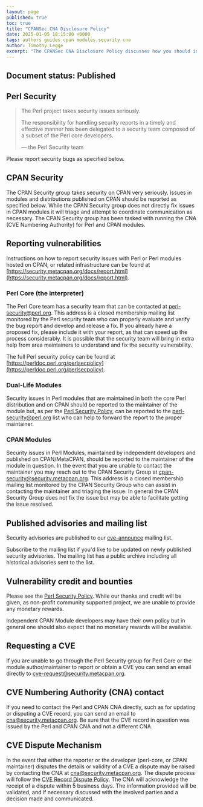 ```yaml
---
layout: page
published: true
toc: true
title: "CPANSec CNA Disclosure Policy"
date: 2025-01-05 18:15:00 +0000
tags: authors guides cpan modules security cna
author: Timothy Legge
excerpt: "The CPANSec CNA Disclosure Policy discusses how you should interact with Perl, CPAN Modules and the CNA to report security vulnerabilities and the rules the CNA follows with respect to disclosing security vulnerabilities and settling disputes."
---
```

## Document status: Published

## Perl Security

> The Perl project takes security issues seriously.
>
> The responsibility for handling security reports in a timely and effective manner has been delegated to a security team composed of a subset of the Perl core developers.
>
> — the Perl Security team

Please report security bugs as specified below.

## CPAN Security

The CPAN Security group takes security on CPAN very seriously.
Issues in modules and distributions published on CPAN should be reported as specified below.
While the CPAN Security group does not directly fix issues in CPAN modules it will triage and attempt to coordinate communication as necessary.
The CPAN Security group has been tasked with running the CNA (CVE Numbering Authority) for Perl and CPAN modules.

## Reporting vulnerabilities

Instructions on how to report security issues with Perl or Perl modules hosted on CPAN, or related infrastructure can be found at [https://security.metacpan.org/docs/report.html](https://security.metacpan.org/docs/report.html).


### Perl Core (the interpreter)

The Perl Core team has a security team that can be contacted at [perl-security@perl.org](mailto:perl-security@perl.org).
This address is a closed membership mailing list monitored by the Perl security team who can properly evaluate and verify the bug report and develop and release a fix.
If you already have a proposed fix, please include it with your report, as that can speed up the process considerably.
It is possible that the security team will bring in extra help from area maintainers to understand and fix the security vulnerability.

The full Perl security policy can be found at [https://perldoc.perl.org/perlsecpolicy](https://perldoc.perl.org/perlsecpolicy).

### Dual-Life Modules
Security issues in Perl modules that are maintained in both the core Perl distribution and on CPAN should be reported to the maintainer of the module but, as per the [Perl Security Policy](https://perldoc.perl.org/perlsecpolicy), can be reported to the [perl-security@perl.org](mailto:perl-security@perl.org) list who can help to forward the report to the proper maintainer.

### CPAN Modules
Security issues in Perl Modules, maintained by independent developers and published on CPAN/MetaCPAN, should be reported to the maintainer of the module in question.
In the event that you are unable to contact the maintainer you may reach out to the CPAN Security Group at [cpan-security@security.metacpan.org](mailto:cpan-security@security.metacpan.org).
This address is a closed membership mailing list monitored by the CPAN Security Group who can assist in contacting the maintainer and triaging the issue.
In general the CPAN Security Group does not fix the issue but may be able to facilitate getting the issue resolved.

## Published advisories and mailing list
Security advisories are published to our [cve-announce](https://lists.security.metacpan.org/cve-announce) mailing list.

Subscribe to the mailing list if you'd like to be updated on newly published security advisories.
The mailing list has a public archive including all historical advisories sent to the list.

## Vulnerability credit and bounties
Please see the [Perl Security Policy](https://perldoc.perl.org/perlsecpolicy).
While our thanks and credit will be given, as non-profit community supported project, we are unable to provide any monetary rewards.

Independent CPAN Module developers may have their own policy but in general one should also expect that no monetary rewards will be available.

## Requesting a CVE
If you are unable to go through the Perl Security group for Perl Core or the module author/maintainer to report or obtain a CVE you can send an email directly to [cve-request@security.metacpan.org](mailto:cve-request@security.metacpan.org).

## CVE Numbering Authority (CNA) contact
If you need to contact the Perl and CPAN CNA directly, such as for updating or disputing a CVE record, you can send an email to [cna@security.metacpan.org](mailto:cna@security.metacpan.org).
Be sure that the CVE record in question was issued by the Perl and CPAN CNA and not a different CNA.

## CVE Dispute Mechanism
In the event that either the reporter or the developer (perl-core, or CPAN maintainer) disputes the details or validity of a CVE a dispute may be raised by contacting the CNA at [cna@security.metacpan.org](mailto:cna@security.metacpan.org).
The dispute process will follow the [CVE Record Dispute Policy](https://www.cve.org/Resources/General/Policies/CVE-Record-Dispute-Policy.pdf).
The CNA will acknowledge the receipt of a dispute within 5 business days.
The information provided will be validated, and if necessary discussed with the involved parties and a decision made and communicated.
